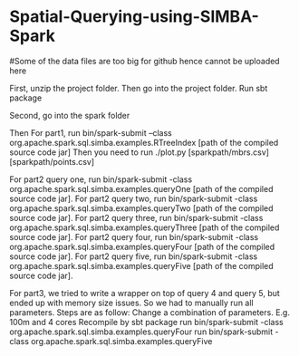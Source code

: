 # Spatial-Querying-using-SIMBA-Spark

#Some of the data files are too big for github hence cannot be uploaded here

First, unzip the project folder. Then go into the project folder. Run sbt package

Second, go into the spark folder

Then
For part1, run bin/spark-submit –class org.apache.spark.sql.simba.examples.RTreeIndex [path of the compiled source code jar]
Then you need to run ./plot.py [sparkpath/mbrs.csv] [sparkpath/points.csv]

For part2 query one, run bin/spark-submit -class org.apache.spark.sql.simba.examples.queryOne [path of the compiled source code jar]. 
For part2 query two, run bin/spark-submit -class org.apache.spark.sql.simba.examples.queryTwo [path of the compiled source code jar].
For part2 query three, run bin/spark-submit -class org.apache.spark.sql.simba.examples.queryThree [path of the compiled source code jar].
For part2 query four, run bin/spark-submit -class org.apache.spark.sql.simba.examples.queryFour [path of the compiled source code jar].
For part2 query five, run bin/spark-submit -class org.apache.spark.sql.simba.examples.queryFive [path of the compiled source code jar].


For part3, we tried to write a wrapper on top of query 4 and query 5, but ended up with memory size issues. So we had to manually run all parameters. Steps are as follow:
Change a combination of parameters. E.g. 100m and 4 cores
Recompile by sbt package
run bin/spark-submit -class org.apache.spark.sql.simba.examples.queryFour
run bin/spark-submit -class org.apache.spark.sql.simba.examples.queryFive
